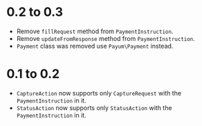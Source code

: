 0.2 to 0.3
==========

* Remove `fillRequest` method from `PaymentInstruction`.
* Remove `updateFromResponse` method from `PaymentInstruction`.
* `Payment` class was removed use `Payum\Payment` instead.

0.1 to 0.2
==========

* `CaptureAction` now supports only `CaptureRequest` with the `PaymentInstruction` in it.
* `StatusAction` now supports only `StatusAction` with the `PaymentInstruction` in it.